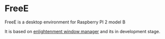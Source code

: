 # FreeE
FreeE is a desktop environment for Raspberry PI 2 model B

It is based on [enlightenment window manager](https://www.enlightenment.org/) and its in development stage.
